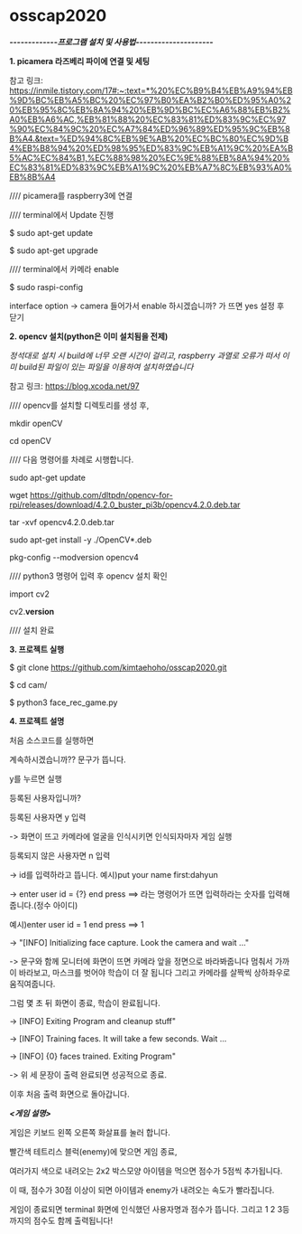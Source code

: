 # osscap2020

***-------------프로그램 설치 및 사용법---------------------***

**1. picamera 라즈베리 파이에 연결 및 세팅**

참고 링크: https://inmile.tistory.com/17#:~:text=*%20%EC%B9%B4%EB%A9%94%EB%9D%BC%EB%A5%BC%20%EC%97%B0%EA%B2%B0%ED%95%A0%20%EB%95%8C%EB%8A%94%20%EB%9D%BC%EC%A6%88%EB%B2%A0%EB%A6%AC,%EB%81%88%20%EC%83%81%ED%83%9C%EC%97%90%EC%84%9C%20%EC%A7%84%ED%96%89%ED%95%9C%EB%8B%A4.&text=%ED%94%8C%EB%9E%AB%20%EC%BC%80%EC%9D%B4%EB%B8%94%20%ED%98%95%ED%83%9C%EB%A1%9C%20%EA%B5%AC%EC%84%B1,%EC%88%98%20%EC%9E%88%EB%8A%94%20%EC%83%81%ED%83%9C%EB%A1%9C%20%EB%A7%8C%EB%93%A0%EB%8B%A4

//// picamera를 raspberry3에 연결

//// terminal에서 Update 진행

$ sudo apt-get update

$ sudo apt-get upgrade

//// terminal에서 카메라 enable

$ sudo raspi-config

interface option -> camera 들어가서 enable 하시겠습니까? 가 뜨면 yes 설정 후 닫기

**2. opencv 설치(python은 이미 설치됨을 전제)**

*정석대로 설치 시 build에 너무 오랜 시간이 걸리고, raspberry 과열로 오류가 떠서 이미 build된 파일이 있는 파일을 이용하여 설치하였습니다*

참고 링크:
https://blog.xcoda.net/97

//// opencv를 설치할 디렉토리를 생성 후,

mkdir openCV

cd openCV

//// 다음 명령어를 차례로 시행합니다.

sudo apt-get update

wget https://github.com/dltpdn/opencv-for-rpi/releases/download/4.2.0_buster_pi3b/opencv4.2.0.deb.tar

tar -xvf opencv4.2.0.deb.tar

sudo apt-get install -y ./OpenCV*.deb

pkg-config --modversion opencv4

//// python3 명령어 입력 후 opencv 설치 확인

import cv2

cv2.__version__

//// 설치 완료

**3. 프로젝트 실행**

$ git clone https://github.com/kimtaehoho/osscap2020.git

$ cd cam/

$ python3 face_rec_game.py

**4. 프로젝트 설명**

처음 소스코드를 실행하면

계속하시겠습니까?? 문구가 뜹니다.

y를 누르면 실행

등록된 사용자입니까?

등록된 사용자면 y 입력

-> 화면이 뜨고 카메라에 얼굴을 인식시키면 인식되자마자 게임 실행

등록되지 않은 사용자면 n 입력

-> id를 입력하라고 뜹니다. 예시)put your name first:dahyun

-> enter user id = {?} end press <return> ==>  라는 명령어가 뜨면 입력하라는 숫자를 입력해줍니다.(정수 아이디) 
  
  예시)enter user id = 1 end press <return> ==> 1
  
-> "[INFO] Initializing face capture. Look the camera and wait ..."

-> 문구와 함께 모니터에 화면이 뜨면 카메라 앞을 정면으로 바라봐줍니다 멈춰서 가까이 바라보고, 마스크를 벗어야 학습이 더 잘 됩니다 그리고 카메라를 살짝씩 상하좌우로 움직여줍니다. 

  그럼 몇 초 뒤 화면이 종료, 학습이 완료됩니다.
  
->  [INFO] Exiting Program and cleanup stuff"

->  [INFO] Training faces. It will take a few seconds. Wait ...

->  [INFO] {0} faces trained. Exiting Program"

-> 위 세 문장이 출력 완료되면 성공적으로 종료.

이후 처음 출력 화면으로 돌아갑니다.

***<게임 설명>***

게임은 키보드 왼쪽 오른쪽 화살표를 눌러 합니다.

빨간색 테트리스 블럭(enemy)에 맞으면 게임 종료,

여러가지 색으로 내려오는 2x2 박스모양 아이템을 먹으면 점수가 5점씩 추가됩니다.

이 때, 점수가 30점 이상이 되면 아이템과 enemy가 내려오는 속도가 빨라집니다.

게임이 종료되면 terminal 화면에 인식했던 사용자명과 점수가 뜹니다. 그리고 1 2 3등까지의 점수도 함께 출력됩니다!
